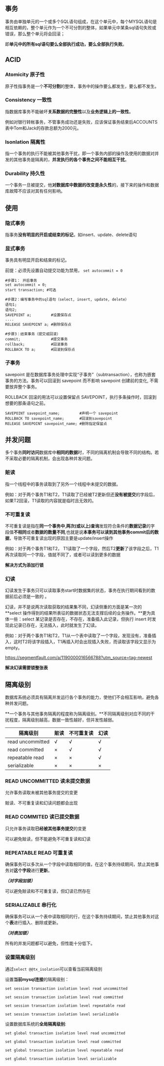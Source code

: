## 事务

事务由单独单元的一个或多个SQL语句组成，在这个单元中，每个MYSQL语句是相互依赖的，整个单元作为一个不可分割的整体，如果单元中某条sql语句失败或错误，那么整个单元将会回滚；

即**单元中的所有sql语句要么全部执行成功，要么全部执行失败**。



## ACID

### Atomicity 原子性

原子性指事务是一个**不可分割**的整体，事务中的操作要么都发生，要么都不发生。



### Consistency 一致性

指数据库事务不能破坏**关系数据的完整性**以及**业务逻辑上的一致性**。

例如对银行转帐事务，不管事务成功还是失败，应该保证事务结束后ACCOUNTS表中Tom和Jack的存款总额为2000元。



### Isonlation 隔离性

指一个事务的执行不能被其他事务干扰，即一个事务内部的操作及使用的数据对并发的其他事务是隔离的，**并发执行的各个事务之间不能相互干扰**。



### Durability 持久性

一个事务一旦被提交，他**对数据库中数据的改变是永久性**的，接下来的操作和数据库故障不应该对其有任何影响。



## 使用

### 隐式事务

指事务**没有明显的开启或结束的标记**，如insert、update、delete语句

### 显式事务

事务具有明显开启和结束的标记。

前提：必须先设置自动提交功能为禁用， `set autocommit = 0`



```mysql
#步骤1： 开启事务
set autocommit = 0;
start transaction; #可选

#步骤2：编写事务中的sql语句（select, insert, update, delete）
语句1;
语句2;
SAVEPOINT a;         #设置保存点
....
RELEASE SAVEPOINT a; #删除保存点

#步骤3：结束事务（提交或回滚）
commit;   		     #提交事务
rollback; 			 #回滚事务
ROLLBACK TO a;  	 #回滚到保存点
```



### 子事务

savepoint 是在数据库事务处理中实现“子事务”（subtransaction），也称为嵌套事务的方法。事务可以回滚到 savepoint 而不影响 savepoint 创建前的变化, 不需要放弃整个事务。

ROLLBACK 回滚的用法可以设置保留点 SAVEPOINT，执行多条操作时，回滚到想要的那条语句之前。

```mysql
SAVEPOINT savepoint_name;   	  #声明一个 savepoint
ROLLBACK TO savepoint_name; 	  #回滚到savepoint
RELEASE SAVEPOINT savepoint_name; #删除指定保留点
```



## 并发问题

多个事务**同时访问**数据库中**相同的数据**时，不同的隔离机制会导致不同的结构。若不采取必要的隔离机制，会出现各种并发问题。

### 賍读

指一个线程中的事务读取到了另外一个线程中未提交的数据。

例如：对于两个事务T1和T2，T1读取了已经被T2更新但还**没有被提交**的字段后，如果T2回滚，T1读取的内容就是临时且无效的。

### 不可重复读

不可重复读是指在**同一个事务中**,**两次(或以上)查询**发现符合条件的**数据记录**的字段值**不相同**或者**数据的数量不同**,也就是说**本事务可以读到其他事务commit后的数据**，导致不可重复读出现的原因主要是update/insert操作

例如：对于两个事务T1和T2， T1读取了一个字段，然后T2**更新**了该字段之后，T1再次读取同一个字段，值就不同了，或者可以读到更多的数据

**解决方式为添加行锁**

### 幻读

幻读发生于事务只可以读取事务start时数据集的状态，事务在执行期间看到的数据前后必须是一致的 。

幻读，并不是说两次读取获取的结果集不同，幻读侧重的方面是某一次的 **select 操作得到的结果所表征的数据状态无法支撑后续的业务操作。**更为具体一些：select 某记录是否存在，不存在，准备插入此记录，但执行 insert 时发现此记录已存在，无法插入，此时就发生了幻读。

例如：对于两个事务T1和T2，T1从一个表中读取了一个字段，发现没有，准备插入，这时T2将该字段插入，T1再插入时会出现插入失败，而读取该字段又显示为empty。

<https://segmentfault.com/a/1190000016566788?utm_source=tag-newest>

**解决幻读需要锁整张表**



## 隔离级别

数据库系统必须具有隔离并发运行各个事务的能力，使他们不会相互影响，避免各种并发问题。

**一个事务与其他事务隔离的程度称为隔离级别。**不同隔离级别对应不同的干扰程度，隔离级别越高，数据一致性越好，但并发性越弱。

| 隔离级别         | 賍读 | 不可重复读 | 幻读 |
| ---------------- | ---- | ---------- | ---- |
| read uncommitted | √    | √          | √    |
| read committed   | ×    | √          | √    |
| repeatable read  | ×    | ×          | √    |
| serializable     | ×    | ×          | ×    |



### READ UNCOMMITTED 读未提交数据

允许事务读取未被其他事务提交的变更

賍读、不可重复读和幻读问题都会出现



### READ COMMITED 读已提交数据

只允许事务读取**已经被其他事务提交**的变更

可以避免賍读，但不能避免不可重复读和幻读



### REPEATABLE READ 可重复读

确保事务可以多次从一个字段中读取相同的值，在这个事务持续期间，禁止其他事务对**这个字段**进行**更新**。

***（对字段加锁）***

可以避免賍读和不可重复读，但幻读已然存在



### SERIALIZABLE 串行化

确保事务可以从一个表中读取相同的行，在这个事务持续期间，禁止其他事务对这个**表**进行插入、删除或更新。

***（对表加锁）***

所有的并发问题都可以避免，但性能十分低下。



### 设置隔离级别

通过`select @@tx_isolation`可以查看当前隔离级别



设置**当前mysql连接**的隔离级别：

`set session transaction isolation level read uncommitted`

`set session transaction isolation level read committed`

`set session transaction isolation level repeatable read `

`set session transaction isolation level serializable`



设置数据库系统的**全局隔离级别**:

`set global transaction isolation level read uncommitted`

`set global transaction isolation level read committed`

`set global transaction isolation level repeatable read `

`set global transaction isolation level serializable`